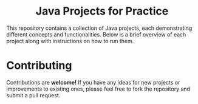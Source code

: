 <h1 align="center">Java Projects for Practice</h1>

This repository contains a collection of Java projects, each demonstrating different concepts and functionalities. Below is a brief overview of each project along with instructions on how to run them.

# Contributing

Contributions are **welcome!** If you have any ideas for new projects or improvements to existing ones, please feel free to fork the repository and submit a pull request.
